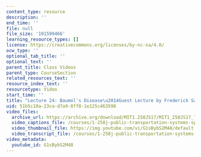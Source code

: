 ```yaml
---
content_type: resource
description: ''
end_time: ''
file: null
file_size: '191599466'
learning_resource_types: []
license: https://creativecommons.org/licenses/by-nc-sa/4.0/
ocw_type: ''
optional_tab_title: ''
optional_text: ''
parent_title: Class Videos
parent_type: CourseSection
related_resources_text: ''
resource_index_text: ''
resourcetype: Video
start_time: ''
title: "Lecture 24: Baumol's Disease\u2014Guest Lecture by Frederick Salvucci"
uid: 51b5c10a-23ca-d7a9-8ff8-1e125c463598
video_files:
  archive_url: https://archive.org/download/MIT1.258JS17/MIT1_258JS17_lec24_300k.mp4
  video_captions_file: /courses/1-258j-public-transportation-systems-spring-2017/77bd93ea013d57458c0201bd771452c1_G1sBybS2M48.vtt
  video_thumbnail_file: https://img.youtube.com/vi/G1sBybS2M48/default.jpg
  video_transcript_file: /courses/1-258j-public-transportation-systems-spring-2017/5711cf1437900bb1e5fd7a0a63aec8cd_G1sBybS2M48.pdf
video_metadata:
  youtube_id: G1sBybS2M48
---
```

